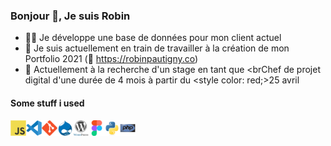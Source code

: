 ### Bonjour 👋, Je suis Robin 

<!--
**rob1-alt/rob1-alt** is a ✨ _special_ ✨ repository because its `README.md` (this file) appears on your GitHub profile.

Here are some ideas to get you started:

- 🔭 I’m currently working on ...
- 🌱 I’m currently learning ...
- 👯 I’m looking to collaborate on ...
- 🤔 I’m looking for help with ...
 Pronouns: ...
- ⚡ Fun fact: ...
-->
- 👨‍💼 Je développe une base de données pour mon client actuel
- 🌱 Je suis actuellement en train de travailler à la création de mon Portfolio 2021 (🚧 https://robinpautigny.co)
- 🚀 Actuellement à la recherche d'un stage en tant que <brChef de projet digital</b> d'une durée de 4 mois à partir du <style color: red;>25 avril</style>

#### Some stuff i used
<img height="25" align="left" alt="javascript"
  src="https://github.com/devicons/devicon/blob/master/icons/javascript/javascript-original.svg" />
  
  <img height="25" align="left" alt="vscode"
  src="https://github.com/devicons/devicon/blob/master/icons/vscode/vscode-original.svg" />
  
  <img height="25" align="left" alt="git"
  src="https://github.com/devicons/devicon/blob/master/icons/git/git-original.svg" />
  
  <img height="25" align="left" alt="drupal"
  src="https://github.com/devicons/devicon/blob/master/icons/drupal/drupal-original.svg" />
  
  <img height="25" align="left" alt="wordpress"
  src="https://github.com/devicons/devicon/blob/master/icons/wordpress/wordpress-original.svg" />

   <img height="25" align="left" alt="figma"
  src="https://github.com/devicons/devicon/blob/master/icons/figma/figma-original.svg" />
  
   <img height="25" align="left" alt="python"
  src="https://github.com/devicons/devicon/blob/master/icons/python/python-original.svg" />
  
   <img height="25" align="left" alt="php"
  src="https://github.com/devicons/devicon/blob/master/icons/php/php-original.svg" />
  
